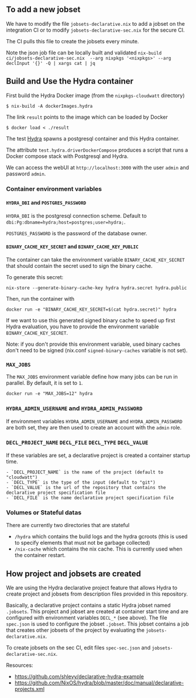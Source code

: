## To add a new jobset

We have to modify the file `jobsets-declarative.nix` to add a jobset
on the integration CI or to modify `jobsets-declarative-sec.nix` for
the secure CI.

The CI pulls this file to create the jobsets every minute.

Note the json job file can be locally built and validated
`nix-build ci/jobsets-declarative-sec.nix  --arg nixpkgs '<nixpkgs>' --arg declInput '{}' -Q | xargs cat | jq`


## Build and Use the Hydra container

First build the Hydra Docker image (from the `nixpkgs-cloudwatt` directory)
```
$ nix-build -A dockerImages.hydra
```

The link `result` points to the image which can be loaded by Docker
```
$ docker load < ./result
```

The test [Hydra](../tests/hydra.nix) spawns a postgresql container and
this Hydra container.

The attribute `test.hydra.driverDockerCompose` produces a script that
runs a Docker compose stack with Postgresql and Hydra.

We can access the webUI at `http://localhost:3000` with the user
`admin` and password `admin`.

### Container environment variables

#### `HYDRA_DBI` and `POSTGRES_PASSWORD`

`HYDRA_DBI` is the postgresql connection scheme. Default to
`dbi:Pg:dbname=hydra;host=postgres;user=hydra;`.

`POSTGRES_PASSWORD` is the password of the database owner.


#### `BINARY_CACHE_KEY_SECRET` and `BINARY_CACHE_KEY_PUBLIC`

The container can take the environment variable `BINARY_CACHE_KEY_SECRET`
that should contain the secret used to sign the binary cache.

To generate this secret:
```
nix-store --generate-binary-cache-key hydra hydra.secret hydra.public
```

Then, run the container with
```
docker run -e "BINARY_CACHE_KEY_SECRET=$(cat hydra.secret)" hydra
```

If we want to use this generated signed binary cache to speed up first Hydra
evaluation, you have to provide the environment variable
`BINARY_CACHE_KEY_SECRET`.

Note: if you don't provide this environment variable, used binary caches
      don't need to be signed (nix.conf `signed-binary-caches` variable is not set).


### `MAX_JOBS`

The `MAX_JOBS` environment variable define how many jobs can be run in
parallel. By default, it is set to `1`.

```
docker run -e "MAX_JOBS=12" hydra
```


### `HYDRA_ADMIN_USERNAME` and `HYDRA_ADMIN_PASSWORD`

If environment variables `HYDRA_ADMIN_USERNAME` and `HYDRA_ADMIN_PASSWORD`
are both set, they are then used to create an account with the `admin` role.


### `DECL_PROJECT_NAME` `DECL_FILE` `DECL_TYPE` `DECL_VALUE`

If these variables are set, a declarative project is created a
container startup time.

    - `DECL_PROJECT_NAME` is the name of the project (default to "cloudwatt")
    - `DECL_TYPE` is the type of the input (default to "git")
    - `DECL_VALUE` is the url of the repository that contains the declarative project specification file
    - `DECL_FILE` is the name declarative project specification file


### Volumes or Stateful datas

There are currently two directories that are stateful

- `/hydra` which contains the build logs and the hydra gcroots (this
  is used to specify elements that must not be garbage collected)
- `/nix-cache` which contains the nix cache. This is currently used
  when the container restart.


## How project and jobsets are created

We are using the Hydra declarative project feature that allows Hydra
to create project and jobsets from description files provided in this
repository.

Basically, a declarative project contains a static Hydra jobset named
`.jobsets`. This project and jobset are created at container start
time and are configured with environment variables `DECL_*` (see
above). The file `spec.json` is used to configure the jobset
`.jobset`. This jobset contains a job that creates other jobsets of
the project by evaluating the `jobsets-declarative.nix`.

To create jobsets on the sec CI, edit files `spec-sec.json` and
`jobsets-declarative-sec.nix`.

Resources:

- https://github.com/shlevy/declarative-hydra-example
- https://github.com/NixOS/hydra/blob/master/doc/manual/declarative-projects.xml
